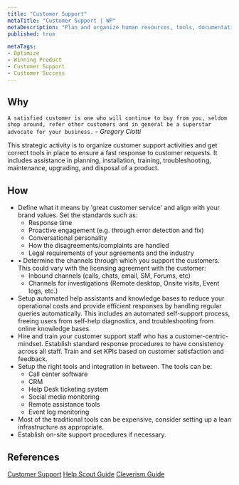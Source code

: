 ```yaml
---
title: "Customer Support"
metaTitle: "Customer Support | WP"
metaDescription: "Plan and organize human resources, tools, documentation, training required, communication and troubleshooting capabilities to provide great customer service."
published: true

metaTags:
- Optimize
- Winning Product
- Customer Support
- Customer Success
---
```


## Why
`A satisfied customer is one who will continue to buy from you, seldom shop around, refer other customers and in general be a superstar advocate for your business.` - _Gregory Ciotti_

This strategic activity is to organize customer support activities and get correct tools in place to ensure a fast response to customer requests. It includes assistance in planning, installation, training, troubleshooting, maintenance, upgrading, and disposal of a product.

## How
- Define what it means by 'great customer service' and align with your brand values. Set the standards such as:
  - Response time
  - Proactive engagement (e.g. through error detection and fix)
  - Conversational personality
  - How the disagreements/complaints are handled
  - Legal requirements of your agreements and the industry
- •	Determine the channels through which you support the customers. This could vary with the licensing agreement with the customer:
  - Inbound channels (calls, chats, email, SM, Forums, etc)
  - Channels for investigations (Remote desktop, Onsite visits, Event logs, etc.)
- Setup automated help assistants and knowledge bases to reduce your operational costs and provide efficient responses by handling regular queries automatically. This includes an automated self-support process, freeing users from self-help diagnostics, and troubleshooting from online knowledge bases.
- Hire and train your customer support staff who has a customer-centric-mindset. Establish standard response procedures to have consistency across all staff. Train and set KPIs based on customer satisfaction and feedback.
- Setup the right tools and integration in between. The tools can be:
  - Call center software
  - CRM
  - Help Desk ticketing system
  - Social media monitoring
  - Remote assistance tools
  - Event log monitoring
- Most of the traditional tools can be expensive, consider setting up a lean infrastructure as appropriate.
- Establish on-site support procedures if necessary.

## References
[Customer Support](https://en.wikipedia.org/wiki/Customer_support)
[Help Scout Guide](https://www.helpscout.com/helpu/customer-support-department/)
[Cleverism Guide](https://www.cleverism.com/how-to-build-successful-customer-service-department/)
